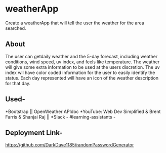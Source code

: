 # weatherApp
Create a weatherApp that will tell the user the weather for the area searched. 

## About
The user can getdaily weather and the 5-day forecast, including weather conditions, wind speed, uv index, and feels like temperature. The weather will give some extra information to be used at the users discretion. The uv index wll have color coded information for the user to easily identify the status. Each day represented will have an icon of the weather description for that day.

## Used-

*Bootstrap || OpenWeather APIdoc
*YouTube: Web Dev Simplified & Brent Farris & Shanjai Raj || 
*Slack - #learning-assistants -

## Deployment Link- 
https://github.com/DarkDave1185/randomPasswordGenerator
